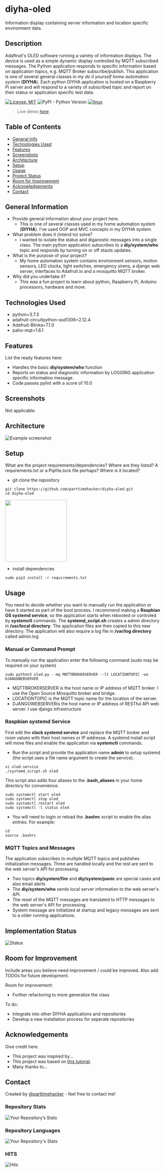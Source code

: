 # diyha-oled
Information display containing server information and location specific environment data.
## Description
Adaftruit's OLED software running a variety of information displays. The device is used as a simple dynamic display controlled by MQTT subscribed messages. The Python application responds to specific information based on application topics, e.g. MQTT Broker subscribe/publish. This application is one of several general classes in my *do it yourself home automation system* (**DIYHA**). Each python DIYHA application is hosted on a Raspberry Pi server and will respond to a variety of subscribed topic and report on their status or application specific test data. 

[![License: MIT](https://img.shields.io/badge/License-MIT-yellow.svg)](https://opensource.org/licenses/MIT)
![PyPI - Python Version](https://img.shields.io/pypi/pyversions/Django)
[![linux](https://svgshare.com/i/Zhy.svg)](https://svgshare.com/i/Zhy.svg)

> Live demo [_here_](https://www.example.com). <!-- If you have the project hosted somewhere, include the link here. -->

## Table of Contents
* [General Info](#general-information)
* [Technologies Used](#technologies-used)
* [Features](#features)
* [Screenshots](#screenshots)
* [Architecture](#architecture)
* [Setup](#setup)
* [Usage](#usage)
* [Project Status](#project-status)
* [Room for Improvement](#room-for-improvement)
* [Acknowledgements](#acknowledgements)
* [Contact](#contact)
<!-- * [License](#license) -->

## General Information
- Provide general information about your project here.
  - This is one of several classes used in my home automation system (**DIYHA**). I've used OOP and MVC concepts in my DIYHA system. 
- What problem does it (intend to) solve?
  - I wanted to isolate the status and diganostic messages into a single class. The main python application subscribes to a **diy/system/who** topic and responds by turning on or off stauts updates.
- What is the purpose of your project?
  - My home automation system contains environment sensors, motion sensors, LED clocks, light switches, emergency sirens, a django web server, interfaces to Adafruit.io and a mosquitto MQTT broker.
- Why did you undertake it?
  - This was a fun project to learn about python, Raspberry Pi, Arduino processors, hardware and more.
<!-- You don't have to answer all the questions - just the ones relevant to your project. -->

## Technologies Used
- python=3.7.3
- adafruit-circuitpython-ssd1306=2.12.4
- Adafruit-Blinka=7.1.0
- paho-mqt=1.6.1

## Features
List the ready features here:
- Handles the basic **diy/system/who** function
- Reports on status and diagnostic information by LOGGING application specific informatino message.
- Code passes pylint with a score of 10.0

## Screenshots
Not applicable.
<!-- ![Example screenshot](./diyhadiagram.png)-->
<!-- If you have screenshots you'd like to share, include them here. -->

## Architecture
![Example screenshot](./diyhadiagram.png)
<!-- If you have screenshots you'd like to share, include them here. -->

## Setup
What are the project requirements/dependencies? Where are they listed? A requirements.txt or a Pipfile.lock file perhaps? Where is it located?
- git clone the repository 
```
git clone https://github.com/parttimehacker/diyha-oled.git
cd diyha-oled
```
<div align="left">
    <img src="oledtree.png" width="200px"</img> 
</div>

- install dependencies
```
sudo pip3 install -r requirements.txt
```

## Usage
You need to decide whether you want to manually run the application or have it started as part of the boot process. I recommend making a **Raspbian OS systemd service**, so the application starts when rebooted or controled by **systemctl** commands. The **systemd_script.sh** creates a admin directory in **/usr/local directory**. The application files are then copied to this new directory. The application will also require a log file in **/var/log directory** called admin.log
### Manual or Command Prompt
To manually run the application enter the following command (sudo may be required on your system)
```
sudo python3 oled.py --mq MQTTBROKERSERVER --lt LOCATIONTOPIC -ws DJANGOWEBSERVER
```
- MQTTBROKERSERVER is the host name or IP address of MQTT broker. I use the Open Source Mosquitto broker and bridge.
- LOCATIONTOPIC is the MQTT topic name for the location of the server. 
- DJANGOWEBSERVERis the host name or IP address of RESTful API web server. I use django infrastructure
### Raspbian systemd Service
First edit the **clock systemd service** and replace the MQTT broker and room values with their host names or IP addresse. A systemd install script will move files and enable the applicaiton via **systemctl** commands.
- Run the script and provide the application name **admin** to setup systemd (the script uses a file name argument to create the service). 
```
vi oled.service
./systemd_script.sh oled
```
This script also adds four aliases to the **.bash_aliases** in your home directory for convenience.
```
sudo systemctl start oled
sudo systemctl stop oled
sudo systemctl restart oled
sudo systemctl -l status oled
```
- You will need to login or reload the **.bashrc** script to enable the alias entries. For example:
```
cd
source .bashrc
```
### MQTT Topics and Messages
The application subscribes to multiple MQTT topics and publishes initialization messages. Three are handled locally and the rest are sent to the web server's API for processing.
- Two topics **diy/system/fire** and **diy/system/panic** are special cases and also email alerts
- The **diy/system/who** sends local server information to the web server's API. 
- The reset of the MQTT messages are translated to HTTP messages to the web server's API for processing.
- System message are initialized at startup and legacy messages are sent to a older running applications.

## Implementation Status
![Status](https://progress-bar.dev/80/?title=progress)


## Room for Improvement
Include areas you believe need improvement / could be improved. Also add TODOs for future development.

Room for improvement:
- Further refactoring to more generalize the class

To do:
- Integrate into other DIYHA applications and repositories
- Develop a new installation process for seperate repositories


## Acknowledgements
Give credit here.
- This project was inspired by...
- This project was based on [this tutorial](https://www.example.com).
- Many thanks to...


## Contact
Created by [@parttimehacker](http://parttimehacker.io/) - feel free to contact me!
### Repository Stats
![Your Repository’s Stats](https://github-readme-stats.vercel.app/api?username=parttimehacker&show_icons=true)
### Repository Languages
![Your Repository's Stats](https://github-readme-stats.vercel.app/api/top-langs/?username=parttimehacker&theme=blue-green)
### HITS
![Hits](https://hitcounter.pythonanywhere.com/count/tag.svg?url=https://github.com/parttimehacker)


<!-- Optional -->
<!-- ## License -->
<!-- This project is open source and available under the [... License](). -->

<!-- You don't have to include all sections - just the one's relevant to your project -->
